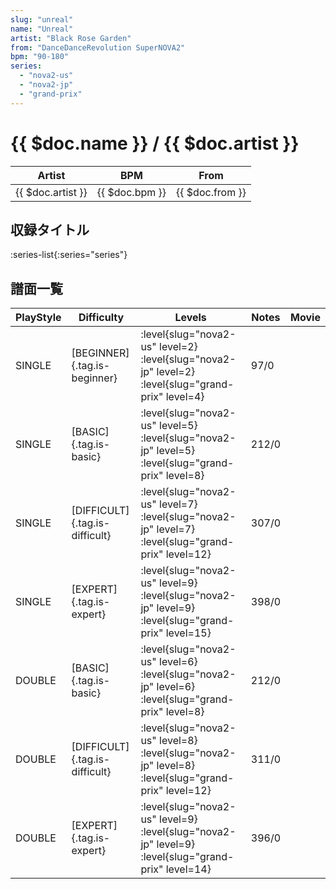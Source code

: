 ```yaml
---
slug: "unreal"
name: "Unreal"
artist: "Black Rose Garden"
from: "DanceDanceRevolution SuperNOVA2"
bpm: "90-180"
series:
  - "nova2-us"
  - "nova2-jp"
  - "grand-prix"
---
```


# {{ $doc.name }} / {{ $doc.artist }}

|Artist|BPM|From|
|------|---|----|
|{{ $doc.artist }}|{{ $doc.bpm }}|{{ $doc.from }}|

## 収録タイトル

:series-list{:series="series"}

## 譜面一覧

|PlayStyle|Difficulty|Levels|Notes|Movie|
|---------|----------|------|-----|-----|
|SINGLE|[BEGINNER]{.tag.is-beginner}|<div class="field is-grouped is-grouped-multiline"> :level{slug="nova2-us" level=2} :level{slug="nova2-jp" level=2} :level{slug="grand-prix" level=4}</div>|97/0||
|SINGLE|[BASIC]{.tag.is-basic}|<div class="field is-grouped is-grouped-multiline"> :level{slug="nova2-us" level=5} :level{slug="nova2-jp" level=5} :level{slug="grand-prix" level=8}</div>|212/0||
|SINGLE|[DIFFICULT]{.tag.is-difficult}|<div class="field is-grouped is-grouped-multiline"> :level{slug="nova2-us" level=7} :level{slug="nova2-jp" level=7} :level{slug="grand-prix" level=12}</div>|307/0||
|SINGLE|[EXPERT]{.tag.is-expert}|<div class="field is-grouped is-grouped-multiline"> :level{slug="nova2-us" level=9} :level{slug="nova2-jp" level=9} :level{slug="grand-prix" level=15}</div>|398/0||
|DOUBLE|[BASIC]{.tag.is-basic}|<div class="field is-grouped is-grouped-multiline"> :level{slug="nova2-us" level=6} :level{slug="nova2-jp" level=6} :level{slug="grand-prix" level=8}</div>|212/0||
|DOUBLE|[DIFFICULT]{.tag.is-difficult}|<div class="field is-grouped is-grouped-multiline"> :level{slug="nova2-us" level=8} :level{slug="nova2-jp" level=8} :level{slug="grand-prix" level=12}</div>|311/0||
|DOUBLE|[EXPERT]{.tag.is-expert}|<div class="field is-grouped is-grouped-multiline"> :level{slug="nova2-us" level=9} :level{slug="nova2-jp" level=9} :level{slug="grand-prix" level=14}</div>|396/0||

